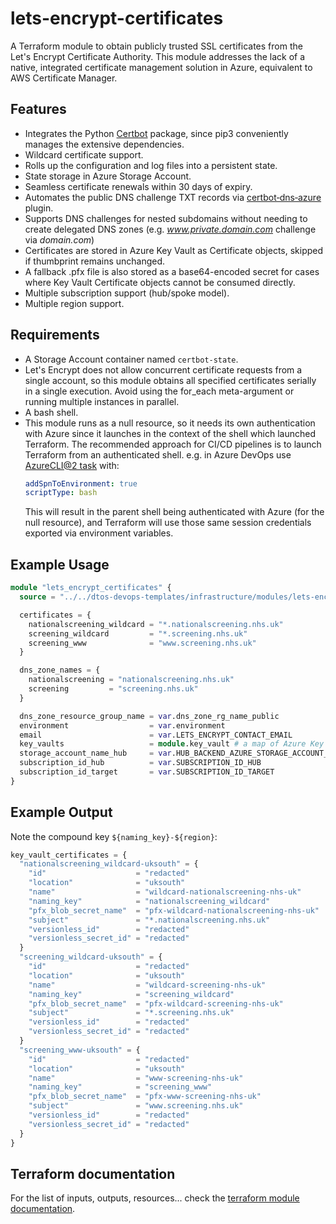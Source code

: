 # lets-encrypt-certificates

A Terraform module to obtain publicly trusted SSL certificates from the Let's Encrypt Certificate Authority. This module addresses the lack of a native, integrated certificate management solution in Azure, equivalent to AWS Certificate Manager.

## Features
- Integrates the Python [Certbot](https://github.com/certbot/certbot) package, since pip3 conveniently manages the extensive dependencies.
- Wildcard certificate support.
- Rolls up the configuration and log files into a persistent state.
- State storage in Azure Storage Account.
- Seamless certificate renewals within 30 days of expiry.
- Automates the public DNS challenge TXT records via [certbot‑dns‑azure](https://docs.certbot-dns-azure.co.uk/en/latest/) plugin.
- Supports DNS challenges for nested subdomains without needing to create delegated DNS zones (e.g. _www.private.domain.com_ challenge via _domain.com_)
- Certificates are stored in Azure Key Vault as Certificate objects, skipped if thumbprint remains unchanged.
- A fallback .pfx file is also stored as a base64-encoded secret for cases where Key Vault Certificate objects cannot be consumed directly.
- Multiple subscription support (hub/spoke model).
- Multiple region support.

## Requirements
- A Storage Account container named `certbot-state`.
- Let's Encrypt does not allow concurrent certificate requests from a single account, so this module obtains all specified certificates serially in a single execution. Avoid using the for_each meta-argument or running multiple instances in parallel.
- A bash shell.
- This module runs as a null resource, so it needs its own authentication with Azure since it launches in the context of the shell which launched Terraform. The recommended approach for CI/CD pipelines is to launch Terraform from an authenticated shell. e.g. in Azure DevOps use [AzureCLI@2 task](https://learn.microsoft.com/en-us/azure/devops/pipelines/tasks/reference/azure-cli-v2?view=azure-pipelines) with:
  ```yaml
  addSpnToEnvironment: true
  scriptType: bash
  ```
  This will result in the parent shell being authenticated with Azure (for the null resource), and Terraform will use those same session credentials exported via environment variables.

## Example Usage

```terraform
module "lets_encrypt_certificates" {
  source = "../../dtos-devops-templates/infrastructure/modules/lets-encrypt-certificates"

  certificates = {
    nationalscreening_wildcard = "*.nationalscreening.nhs.uk"
    screening_wildcard         = "*.screening.nhs.uk"
    screening_www              = "www.screening.nhs.uk"
  }

  dns_zone_names = {
    nationalscreening = "nationalscreening.nhs.uk"
    screening         = "screening.nhs.uk"
  }

  dns_zone_resource_group_name = var.dns_zone_rg_name_public
  environment                  = var.environment
  email                        = var.LETS_ENCRYPT_CONTACT_EMAIL
  key_vaults                   = module.key_vault # a map of Azure Key Vault objects, keyed by region name
  storage_account_name_hub     = var.HUB_BACKEND_AZURE_STORAGE_ACCOUNT_NAME
  subscription_id_hub          = var.SUBSCRIPTION_ID_HUB
  subscription_id_target       = var.SUBSCRIPTION_ID_TARGET
}
```

## Example Output

Note the compound key `${naming_key}-${region}`:

```terraform
key_vault_certificates = {
  "nationalscreening_wildcard-uksouth" = {
    "id"                    = "redacted"
    "location"              = "uksouth"
    "name"                  = "wildcard-nationalscreening-nhs-uk"
    "naming_key"            = "nationalscreening_wildcard"
    "pfx_blob_secret_name"  = "pfx-wildcard-nationalscreening-nhs-uk"
    "subject"               = "*.nationalscreening.nhs.uk"
    "versionless_id"        = "redacted"
    "versionless_secret_id" = "redacted"
  }
  "screening_wildcard-uksouth" = {
    "id"                    = "redacted"
    "location"              = "uksouth"
    "name"                  = "wildcard-screening-nhs-uk"
    "naming_key"            = "screening_wildcard"
    "pfx_blob_secret_name"  = "pfx-wildcard-screening-nhs-uk"
    "subject"               = "*.screening.nhs.uk"
    "versionless_id"        = "redacted"
    "versionless_secret_id" = "redacted"
  }
  "screening_www-uksouth" = {
    "id"                    = "redacted"
    "location"              = "uksouth"
    "name"                  = "www-screening-nhs-uk"
    "naming_key"            = "screening_www"
    "pfx_blob_secret_name"  = "pfx-www-screening-nhs-uk"
    "subject"               = "www.screening.nhs.uk"
    "versionless_id"        = "redacted"
    "versionless_secret_id" = "redacted"
  }
}
```

## Terraform documentation
For the list of inputs, outputs, resources... check the [terraform module documentation](tfdocs.md).

